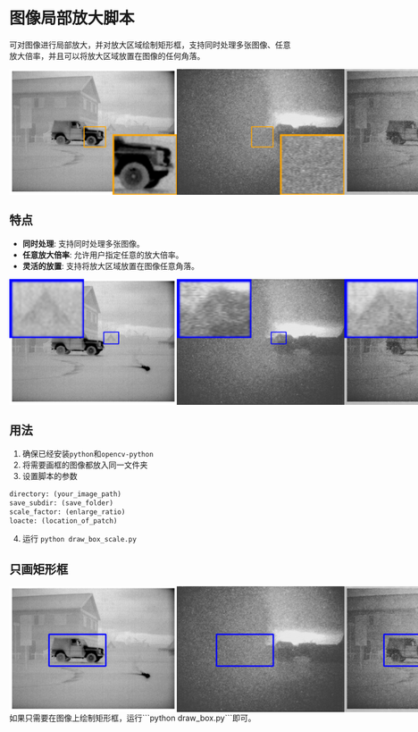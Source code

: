 # 图像局部放大脚本

可对图像进行局部放大，并对放大区域绘制矩形框，支持同时处理多张图像、任意放大倍率，并且可以将放大区域放置在图像的任何角落。

<div style="display: flex;">
    <img src="test_data/right_down/30ir_box.png" width="300">
    <img src="test_data/right_down/30vis_box.png" width="300">
    <img src="test_data/right_down/fusion_box.png" width="300">
</div>

## 特点

- **同时处理**: 支持同时处理多张图像。
- **任意放大倍率**: 允许用户指定任意的放大倍率。
- **灵活的放置**: 支持将放大区域放置在图像任意角落。


<div style="display: flex;">
    <img src="test_data/left_up/30ir_box.png" width="300">
    <img src="test_data/left_up/30vis_box.png" width="300">
    <img src="test_data/left_up/fusion_box.png" width="300">
</div>


## 用法

1. 确保已经安装```python```和```opencv-python```
2. 将需要画框的图像都放入同一文件夹
3. 设置脚本的参数
```
directory: (your_image_path)
save_subdir: (save_folder)
scale_factor: (enlarge_ratio) 
loacte: (location_of_patch)
```
4. 运行 ```python draw_box_scale.py``` 

## 只画矩形框
<div style="display: flex;">
    <img src="test_data/box/30ir_box.png" width="300">
    <img src="test_data/box/30vis_box.png" width="300">
    <img src="test_data/box/fusion_box.png" width="300">
</div>
如果只需要在图像上绘制矩形框，运行```python draw_box.py```即可。

